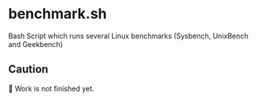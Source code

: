 # benchmark.sh

Bash Script which runs several Linux benchmarks (Sysbench, UnixBench and Geekbench)

## Caution

🚧 Work is not finished yet.
